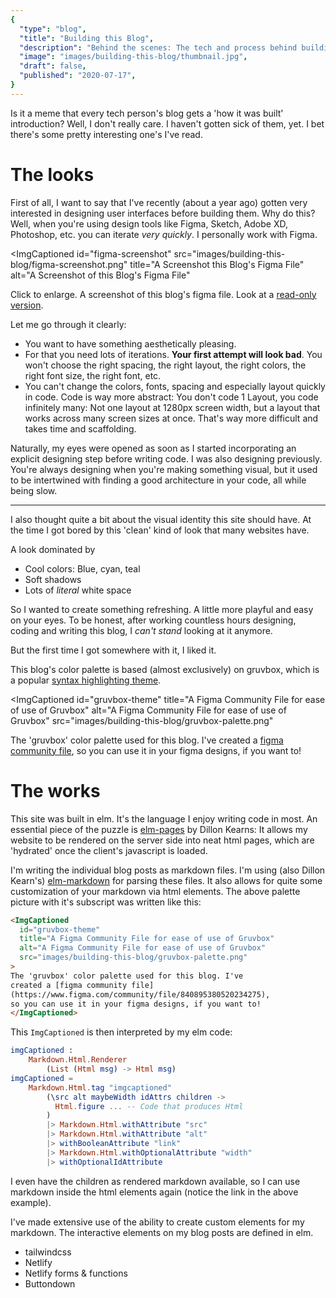 ```yaml
---
{
  "type": "blog",
  "title": "Building this Blog",
  "description": "Behind the scenes: The tech and process behind building this blog. The classic introduction of a tech person's blog of itself.",
  "image": "images/building-this-blog/thumbnail.jpg",
  "draft": false,
  "published": "2020-07-17",
}
---
```


Is it a meme that every tech person's blog gets a 'how it was built' introduction? Well, I don't really care. I haven't gotten sick of them, yet. I bet there's some pretty interesting one's I've read.

# The looks

First of all, I want to say that I've recently (about a year ago) gotten very interested in designing user interfaces before building them. Why do this? Well, when you're using design tools like Figma, Sketch, Adobe XD, Photoshop, etc. you can iterate *very quickly*. I personally work with Figma.

<ImgCaptioned
  id="figma-screenshot"
  src="images/building-this-blog/figma-screenshot.png"
  title="A Screenshot this Blog's Figma File"
  alt="A Screenshot of this Blog's Figma File"
>
Click to enlarge. A screenshot of this blog's figma file. Look at a [read-only version](https://www.figma.com/file/pfzSos2PrxlvaijsfYMDoI/Blog?node-id=0%3A1).
</ImgCaptioned>

Let me go through it clearly:

* You want to have something aesthetically pleasing. 
* For that you need lots of iterations. **Your first attempt will look bad**. You won't choose the right spacing, the right layout, the right colors, the right font size, the right font, etc.
* You can't change the colors, fonts, spacing and especially layout quickly in code. Code is way more abstract: You don't code 1 Layout, you code infinitely many: Not one layout at 1280px screen width, but a layout that works across many screen sizes at once. That's way more difficult and takes time and scaffolding.

Naturally, my eyes were opened as soon as I started incorporating an explicit designing step before writing code. I was also designing previously. You're always designing when you're making something visual, but it used to be intertwined with finding a good architecture in your code, all while being slow.

---

I also thought quite a bit about the visual identity this site should have. At the time I got bored by this 'clean' kind of look that many websites have.

A look dominated by

* Cool colors: Blue, cyan, teal
* Soft shadows
* Lots of _literal_ white space

So I wanted to create something refreshing. A little more playful and easy on your eyes. To be honest, after working countless hours designing, coding and writing this blog, I _can't stand_ looking at it anymore.

But the first time I got somewhere with it, I liked it.

This blog's color palette is based (almost exclusively) on gruvbox, which is a popular [syntax highlighting theme](https://github.com/morhetz/gruvbox).

<ImgCaptioned
  id="gruvbox-theme"
  title="A Figma Community File for ease of use of Gruvbox"
  alt="A Figma Community File for ease of use of Gruvbox"
  src="images/building-this-blog/gruvbox-palette.png"
>
The 'gruvbox' color palette used for this blog. I've created a [figma community file](https://www.figma.com/community/file/840895380520234275), so you can use it in your figma designs, if you want to!
</ImgCaptioned>

# The works

This site was built in elm. It's the language I enjoy writing code in most. An essential piece of the puzzle is [elm-pages](https://elm-pages.com/) by Dillon Kearns: It allows my website to be rendered on the server side into neat html pages, which are 'hydrated' once the client's javascript is loaded.

I'm writing the individual blog posts as markdown files. I'm using (also Dillon Kearn's) [elm-markdown](https://github.com/dillonkearns/elm-markdown/) for parsing these files. It also allows for quite some customization of your markdown via html elements. The above palette picture with it's subscript was written like this:

```html
<ImgCaptioned
  id="gruvbox-theme"
  title="A Figma Community File for ease of use of Gruvbox"
  alt="A Figma Community File for ease of use of Gruvbox"
  src="images/building-this-blog/gruvbox-palette.png"
>
The 'gruvbox' color palette used for this blog. I've
created a [figma community file]
(https://www.figma.com/community/file/840895380520234275),
so you can use it in your figma designs, if you want to!
</ImgCaptioned>
```

This `ImgCaptioned` is then interpreted by my elm code:

```elm
imgCaptioned :
    Markdown.Html.Renderer
        (List (Html msg) -> Html msg)
imgCaptioned =
    Markdown.Html.tag "imgcaptioned"
        (\src alt maybeWidth idAttrs children ->
          Html.figure ... -- Code that produces Html
        )
        |> Markdown.Html.withAttribute "src"
        |> Markdown.Html.withAttribute "alt"
        |> withBooleanAttribute "link"
        |> Markdown.Html.withOptionalAttribute "width"
        |> withOptionalIdAttribute
```

I even have the children as rendered markdown available, so I can use markdown inside the html elements again (notice the link in the above example).

I've made extensive use of the ability to create custom elements for my markdown. The interactive elements on my blog posts are defined in elm.

* tailwindcss
* Netlify
* Netlify forms & functions
* Buttondown
